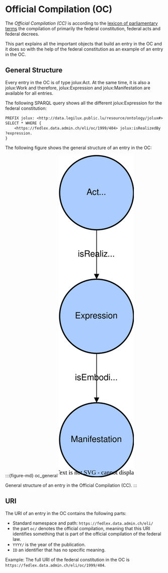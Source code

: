 # Official Compilation (OC)

The *Official Compilation (CC)* is according to the [lexicon of parliamentary terms](https://www.parlament.ch/en/%C3%BCber-das-parlament/parlamentsw%C3%B6rterbuch/parlamentsw%C3%B6rterbuch-detail?WordId=11#q=official) the compilation of primarily the federal constitution, federal acts and federal decrees.

This part explains all the important objects that build an entry in the OC and it does so with the help of the federal constitution as an example of an entry in the OC.

## General Structure

Every entry in the OC is of type jolux:Act. At the same time, it is also a jolux:Work and therefore, jolux:Expression and jolux:Manifestation are available for all entries.

The following SPARQL query shows all the different jolux:Expression for the federal constitution:

```sparql
PREFIX jolux: <http://data.legilux.public.lu/resource/ontology/jolux#>
SELECT * WHERE {
    <https://fedlex.data.admin.ch/eli/oc/1999/404> jolux:isRealizedBy ?expression.
}
```

The following figure shows the general structure of an entry in the OC:

:::{figure-md} oc_general
![](img/oc_general.svg)

General structure of an entry in the Official Compilation (CC).
:::

## URI

The URI of an entry in the OC contains the following parts:

* Standard namespace and path: `https://fedlex.data.admin.ch/eli/`
* the part `oc/` denotes the official compilation, meaning that this URI identifies something that is part of the official compilation of the federal law.
* `YYYY/` is the year of the publication.
* `ID` an identifier that has no specific meaning.

Example: The full URI of the federal constitution in the OC is `https://fedlex.data.admin.ch/eli/oc/1999/404`.